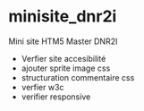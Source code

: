 minisite_dnr2i
==============

Mini site HTM5 Master DNR2I


* Verfier site accesibilité
* ajouter sprite image css
* structuration commentaire css
* verfier w3c
* verifier responsive
